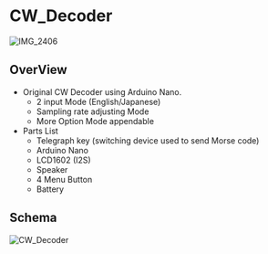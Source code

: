 # CW_Decoder

![IMG_2406](https://user-images.githubusercontent.com/52347942/75148070-19c4b000-5742-11ea-8e75-60770be697b3.jpg)

## OverView
* Original CW Decoder using Arduino Nano.
  * 2 input Mode (English/Japanese)
  * Sampling rate adjusting Mode
  * More Option Mode appendable
* Parts List
  * Telegraph key (switching device used to send Morse code)
  * Arduino Nano
  * LCD1602 (I2S)
  * Speaker
  * 4 Menu Button
  * Battery

## Schema

![CW_Decoder](https://user-images.githubusercontent.com/52347942/75148385-d3238580-5742-11ea-9115-89297e28610b.png)

